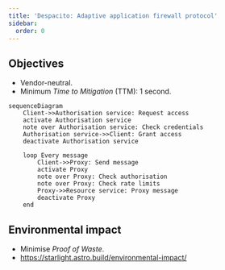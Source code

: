 ```yaml
---
title: 'Despacito: Adaptive application firewall protocol'
sidebar:
  order: 0
---
```


## Objectives

- Vendor-neutral.
- Minimum _Time to Mitigation_ (TTM): 1 second.

```mermaid
sequenceDiagram
    Client->>Authorisation service: Request access
    activate Authorisation service
    note over Authorisation service: Check credentials
    Authorisation service->>Client: Grant access
    deactivate Authorisation service

    loop Every message
        Client->>Proxy: Send message
        activate Proxy
        note over Proxy: Check authorisation
        note over Proxy: Check rate limits
        Proxy->>Resource service: Proxy message
        deactivate Proxy
    end
```

## Environmental impact

- Minimise _Proof of Waste_.
- https://starlight.astro.build/environmental-impact/
